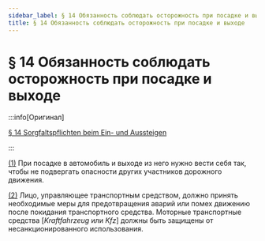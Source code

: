 ```yaml
---
sidebar_label: § 14 Обязанность соблюдать осторожность при посадке и выходе
title: § 14 Обязанность соблюдать осторожность при посадке и выходе
---
```


<VerifiedTranslationIcon />

# § 14 Обязанность соблюдать осторожность при посадке и выходе

:::info[Оригинал]

[§ 14 Sorgfaltspflichten beim Ein- und Aussteigen](https://www.gesetze-im-internet.de/stvo_2013/__14.html)

:::


<span id="1">[(1)](#1)</span> При посадке в автомобиль и выходе из него нужно вести себя так, чтобы не подвергать
опасности других участников дорожного движения.


<span id="2">[(2)](#2)</span> Лицо, управляющее транспортным средством, должно принять необходимые меры для предотвращения
аварий или помех движению после покидания транспортного средства. Моторные транспортные средства [*Kraftfahrzeug* или *Kfz*] должны быть защищены от несанкционированного использования.
